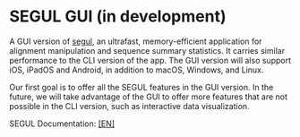 # SEGUL GUI (in development)

A GUI version of [segul](https://github.com/hhandika/segul), an ultrafast, memory-efficient application for alignment manipulation and sequence summary statistics. It carries similar performance to the CLI version of the app. The GUI version will also support iOS, iPadOS and Android, in addition to macOS, Windows, and Linux.

Our first goal is to offer all the SEGUL features in the GUI version. In the future, we will take advantage of the GUI to offer more features that are not possible in the CLI version, such as interactive data visualization.

SEGUL Documentation: [[EN]](https://docs.page/hhandika/segul-docs/)
